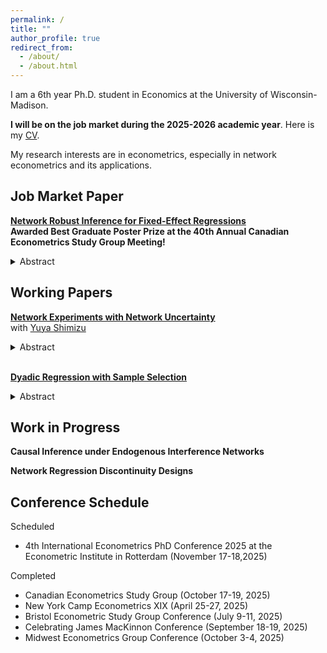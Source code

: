 ```yaml
---
permalink: /
title: ""
author_profile: true
redirect_from: 
  - /about/
  - /about.html
---
```


I am a 6th year Ph.D. student in Economics at the University of Wisconsin-Madison.

**I will be on the job market during the 2025-2026 academic year**. Here is my [CV](/files/cv_2025_10_19.pdf).

My research interests are in econometrics, especially in network econometrics and its applications.

## Job Market Paper

[**Network Robust Inference for Fixed-Effect Regressions**](/files/network_fixed_effects.pdf)<br> **Awarded Best Graduate Poster Prize at the 40th Annual Canadian Econometrics Study Group Meeting!**
<details ><summary>Abstract</summary>
Fixed effects estimated from network data are central to many economic applications that aim to capture unobserved heterogeneity. However, most existing methods assume conditional independence of network observations, an assumption whose plausibility is often application-dependent. This paper studies fixed-effect regressions on network data under a conditional dependence structure in which errors arise from both node- and edge-level shocks that are not fully captured by the fixed effects. We show that the least-squares estimator of the fixed effects can be inconsistent due to a persistent noise term induced by the dependence structure. Leveraging information from the regression residuals, we propose new inference methods for fixed effects that explicitly
account for dependence. We also introduce a bias-correction procedure for estimating the sample variance of the fixed effects under dependence. An empirical application using worker–firm matched data demonstrates the  practical relevance of our methods and
highlights the substantial impact of dependence on inference and variance estimation.
</details>

## Working Papers

[**Network Experiments with Network Uncertainty**](/files/network_experiment_ver2.pdf) <br> with [Yuya Shimizu](https://yshimizu-econ.github.io/) <br> <details markdown="1">
  <summary>Abstract</summary>
  <p>
  Ordinary least squares (OLS) estimators are widely used in network experiments to estimate spillover effects. We study the causal interpretation of, and inference for the OLS estimator under both design-based uncertainty from random treatment assignment and sampling-based uncertainty in network links. We show that correlations among regressors that capture the exposure to neighbors' treatments can induce contamination bias, preventing OLS from aggregating heterogeneous spillover effects for a clear causal interpretation. We derive the OLS estimator's asymptotic distribution and propose a network-robust variance estimator. Simulations and an empirical application demonstrate that contamination bias can be substantial, leading to inflated spillover estimates.
  </p>
</details>
<br>

[**Dyadic Regression with Sample Selection**](/files/dyadic_draft.pdf)
<details markdown="1"> 
  <summary>Abstract</summary>
  <p>
  This paper addresses the sample selection problem in panel dyadic regression analysis. Dyadic data often include many zeros in the main outcomes due to the underlying network formation process. This not only contaminates popular estimators used in practice but also complicates the inference due to the dyadic dependence structure. We extend Kyriazidou (1997)’s approach to dyadic data and characterize the asymptotic distribution of our proposed estimator. The convergence rates are \(n\) or \(\sqrt{n^{2}h_n}\), depending on the degeneracy of the Hájek projection part of the estimator, where \(n\) is the number of nodes and \(h_n\) is a bandwidth. We propose a bias-corrected confidence interval and a variance estimator that adapts to the degeneracy. A Monte Carlo simulation shows the good finite-sample performance of our estimator and highlights the importance of bias correction in both asymptotic regimes when the fraction of zeros in outcomes varies. We illustrate our procedure using data from the paper by Moretti and Wilson (2017) on migration.
  </p>
</details>

## Work in Progress

**Causal Inference under Endogenous Interference Networks**

**Network Regression Discontinuity Designs**

## Conference Schedule
Scheduled 
- 4th International Econometrics PhD Conference 2025 at the Econometric Institute in Rotterdam (November 17-18,2025)

Completed
- Canadian Econometrics Study Group (October 17-19, 2025)
- New York Camp Econometrics XIX (April 25-27, 2025)
- Bristol Econometric Study Group Conference (July 9-11, 2025)
- Celebrating James MacKinnon Conference (September 18-19, 2025)
- Midwest Econometrics Group Conference (October 3-4, 2025)
